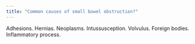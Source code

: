 ```yaml
---
title: "Common causes of small bowel obstruction?"
---
```

Adhesions. Hernias. Neoplasms. Intussusception. Volvulus. Foreign bodies. Inflammatory process.

